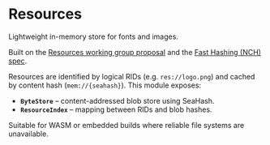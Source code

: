 # Resources

Lightweight in-memory store for fonts and images.

Built on the [Resources working group proposal](../../../../docs/wg/feat-resources/index.md) and the [Fast Hashing (NCH) spec](../../../../docs/wg/feat-hash-nch/index.md).

Resources are identified by logical RIDs (e.g. `res://logo.png`) and cached by content hash (`mem://{seahash}`).
This module exposes:

- **`ByteStore`** – content-addressed blob store using SeaHash.
- **`ResourceIndex`** – mapping between RIDs and blob hashes.

Suitable for WASM or embedded builds where reliable file systems are unavailable.
